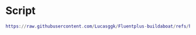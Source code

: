 # Script 
```lua
https://raw.githubusercontent.com/Lucasggk/Fluentplus-buildaboat/refs/heads/main/Loader.lua
```
